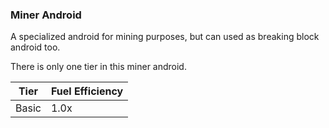 ### Miner Android

A specialized android for mining purposes, but can used as breaking block android too.

There is only one tier in this miner android.

| Tier | Fuel Efficiency |
| ---- | --------------- |
| Basic | 1.0x |
